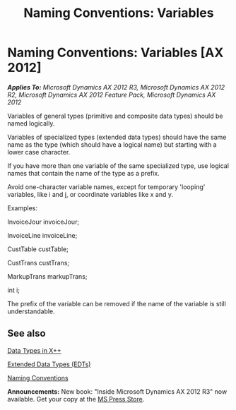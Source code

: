 ﻿---
title: 'Naming Conventions: Variables'
TOCTitle: Variables
ms:assetid: fd46ce44-8c38-453c-b347-590827bbab58
ms:mtpsurl: https://msdn.microsoft.com/en-us/library/Aa892904(v=AX.60)
ms:contentKeyID: 35254208
ms.date: 05/18/2015
mtps_version: v=AX.60
---

# Naming Conventions: Variables [AX 2012]


_**Applies To:** Microsoft Dynamics AX 2012 R3, Microsoft Dynamics AX 2012 R2, Microsoft Dynamics AX 2012 Feature Pack, Microsoft Dynamics AX 2012_

Variables of general types (primitive and composite data types) should be named logically.

Variables of specialized types (extended data types) should have the same name as the type (which should have a logical name) but starting with a lower case character.

If you have more than one variable of the same specialized type, use logical names that contain the name of the type as a prefix.

Avoid one-character variable names, except for temporary 'looping' variables, like i and j, or coordinate variables like x and y.

Examples:

InvoiceJour invoiceJour;

InvoiceLine invoiceLine;

CustTable custTable;

CustTrans custTrans;

MarkupTrans markupTrans;

int i;

The prefix of the variable can be removed if the name of the variable is still understandable.

## See also

[Data Types in X++](data-types-in-x.md)

[Extended Data Types (EDTs)](extended-data-types-edts.md)

[Naming Conventions](naming-conventions.md)

  
**Announcements:** New book: "Inside Microsoft Dynamics AX 2012 R3" now available. Get your copy at the [MS Press Store](https://www.microsoftpressstore.com/store/inside-microsoft-dynamics-ax-2012-r3-9780735685109).


